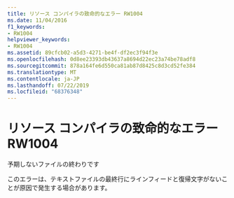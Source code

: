 ```yaml
---
title: リソース コンパイラの致命的なエラー RW1004
ms.date: 11/04/2016
f1_keywords:
- RW1004
helpviewer_keywords:
- RW1004
ms.assetid: 89cfcb02-a5d3-4271-be4f-df2ec3f94f3e
ms.openlocfilehash: 0d8ee23393db43637a8694d22ec23a74be78adf8
ms.sourcegitcommit: 878a164fe6d550ca81ab87d8425c8d3cd52fe384
ms.translationtype: MT
ms.contentlocale: ja-JP
ms.lasthandoff: 07/22/2019
ms.locfileid: "68376348"
---
```

# <a name="resource-compiler-fatal-error-rw1004"></a>リソース コンパイラの致命的なエラー RW1004

予期しないファイルの終わりです

このエラーは、テキストファイルの最終行にラインフィードと復帰文字がないことが原因で発生する場合があります。